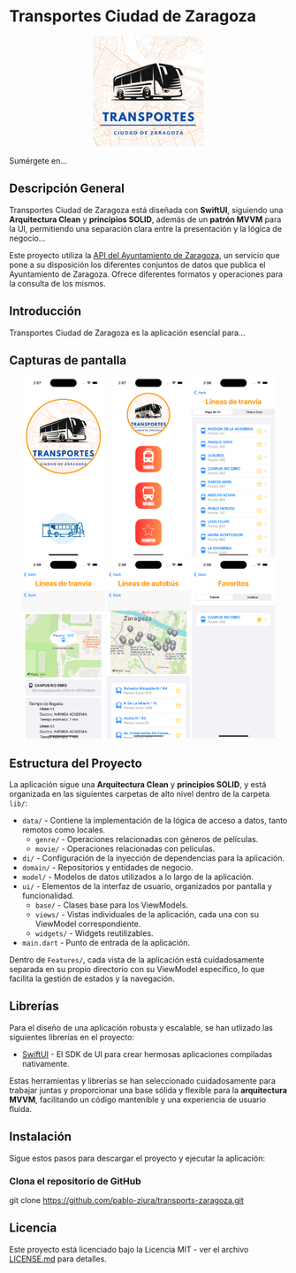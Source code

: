 # Transportes Ciudad de Zaragoza

<p align="center">
  <img src="TransportZaragoza/Assets.xcassets/AppIcon.appiconset/logo_zaragoza_transports_app.jpg" alt="Logo de Transportes Ciudad de Zaragoza" width="200">
</p>

Sumérgete en...

## Descripción General

Transportes Ciudad de Zaragoza está diseñada con **SwiftUI**, siguiendo una **Arquitectura Clean** y **principios SOLID**, además de un **patrón MVVM** para la UI, permitiendo una separación clara entre la presentación y la lógica de negocio...

Este proyecto utiliza la [API del Ayuntamiento de Zaragoza](https://www.zaragoza.es/sede/servicio/urbanismo-infraestructuras/transporte-urbano), un servicio que pone a su disposición los diferentes conjuntos de datos que publica el Ayuntamiento de Zaragoza. Ofrece diferentes formatos y operaciones para la consulta de los mismos.

## Introducción

Transportes Ciudad de Zaragoza es la aplicación esencial para...

## Capturas de pantalla

<p align="center">
  <img src="TransportZaragoza/Assets.xcassets/Screeshots/screen_001.png" alt="Screenshot 01" width="150">
  <img src="TransportZaragoza/Assets.xcassets/Screeshots/screen_002.png" alt="Screenshot 02" width="150">
  <img src="TransportZaragoza/Assets.xcassets/Screeshots/screen_003.png" alt="Screenshot 03" width="150">
  <img src="TransportZaragoza/Assets.xcassets/Screeshots/screen_004.png" alt="Screenshot 04" width="150">
  <img src="TransportZaragoza/Assets.xcassets/Screeshots/screen_005.png" alt="Screenshot 05" width="150">
  <img src="TransportZaragoza/Assets.xcassets/Screeshots/screen_006.png" alt="Screenshot 06" width="150">
</p>

## Estructura del Proyecto

La aplicación sigue una **Arquitectura Clean** y **principios SOLID**, y está organizada en las siguientes carpetas de alto nivel dentro de la carpeta `lib/`:

- `data/` - Contiene la implementación de la lógica de acceso a datos, tanto remotos como locales.
  - `genre/` - Operaciones relacionadas con géneros de películas.
  - `movie/` - Operaciones relacionadas con películas.
- `di/` - Configuración de la inyección de dependencias para la aplicación.
- `domain/` - Repositorios y entidades de negocio.
- `model/` - Modelos de datos utilizados a lo largo de la aplicación.
- `ui/` - Elementos de la interfaz de usuario, organizados por pantalla y funcionalidad.
  - `base/` - Clases base para los ViewModels.
  - `views/` - Vistas individuales de la aplicación, cada una con su ViewModel correspondiente.
  - `widgets/` - Widgets reutilizables.
- `main.dart` - Punto de entrada de la aplicación.

Dentro de `Features/`, cada vista de la aplicación está cuidadosamente separada en su propio directorio con su ViewModel específico, lo que facilita la gestión de estados y la navegación.

## Librerías

Para el diseño de una aplicación robusta y escalable, se han utlizado las siguientes librerías en el proyecto:

- [SwiftUI](https://developer.apple.com/xcode/swiftui) - El SDK de UI para crear hermosas aplicaciones compiladas nativamente.

Estas herramientas y librerías se han seleccionado cuidadosamente para trabajar juntas y proporcionar una base sólida y flexible para la **arquitectura MVVM**, facilitando un código mantenible y una experiencia de usuario fluida.

## Instalación

Sigue estos pasos para descargar el proyecto y ejecutar la aplicación:

### Clona el repositorio de GitHub
git clone https://github.com/pablo-ziura/transports-zaragoza.git

## Licencia

Este proyecto está licenciado bajo la Licencia MIT - ver el archivo [LICENSE.md](LICENSE.md) para detalles.